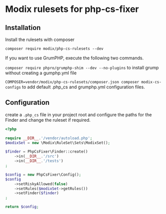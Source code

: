 # Modix rulesets for php-cs-fixer

## Installation

Install the rulesets with composer

`composer require modix/php-cs-rulesets --dev`

If you want to use GrumPHP, execute the following two commands.

`composer require phpro/grumphp-shim --dev --no-plugins` to install grump without creating a gumphp.yml file

`COMPOSER=vendor/modix/php-cs-rulesets/composer.json composer modix-cs-configs` to add default .php_cs and grumphp.yml configuration files.

## Configuration

create a `.php_cs` file in your project root and configure the paths for the Finder and change the ruleset if required.

```php
<?php

require __DIR__.'/vendor/autoload.php';
$modixSet = new \Modix\RuleSet\Sets\ModixSet();

$finder = PhpCsFixer\Finder::create()
    ->in(__DIR__.'/src')
    ->in(__DIR__.'/tests')
;

$config = new PhpCsFixer\Config();
$config
    ->setRiskyAllowed(false)
    ->setRules($modixSet->getRules())
    ->setFinder($finder)
;

return $config;
```
